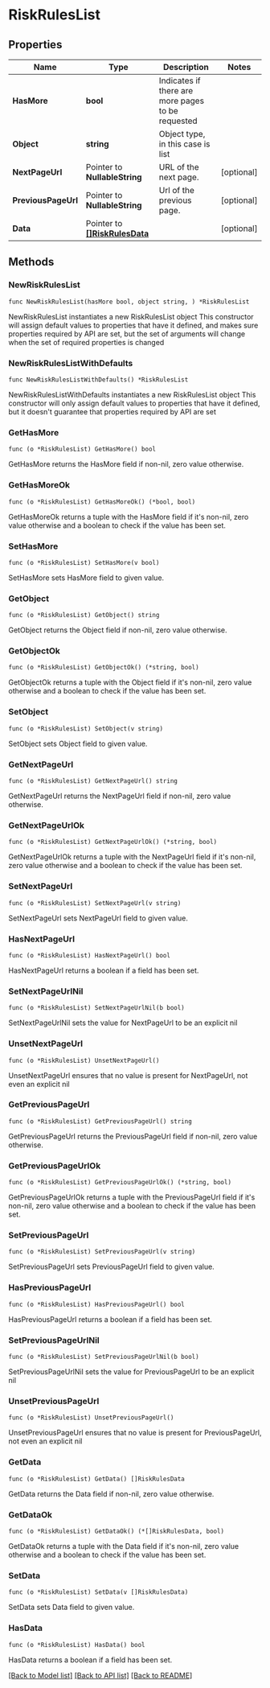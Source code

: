 # RiskRulesList

## Properties

Name | Type | Description | Notes
------------ | ------------- | ------------- | -------------
**HasMore** | **bool** | Indicates if there are more pages to be requested | 
**Object** | **string** | Object type, in this case is list | 
**NextPageUrl** | Pointer to **NullableString** | URL of the next page. | [optional] 
**PreviousPageUrl** | Pointer to **NullableString** | Url of the previous page. | [optional] 
**Data** | Pointer to [**[]RiskRulesData**](RiskRulesData.md) |  | [optional] 

## Methods

### NewRiskRulesList

`func NewRiskRulesList(hasMore bool, object string, ) *RiskRulesList`

NewRiskRulesList instantiates a new RiskRulesList object
This constructor will assign default values to properties that have it defined,
and makes sure properties required by API are set, but the set of arguments
will change when the set of required properties is changed

### NewRiskRulesListWithDefaults

`func NewRiskRulesListWithDefaults() *RiskRulesList`

NewRiskRulesListWithDefaults instantiates a new RiskRulesList object
This constructor will only assign default values to properties that have it defined,
but it doesn't guarantee that properties required by API are set

### GetHasMore

`func (o *RiskRulesList) GetHasMore() bool`

GetHasMore returns the HasMore field if non-nil, zero value otherwise.

### GetHasMoreOk

`func (o *RiskRulesList) GetHasMoreOk() (*bool, bool)`

GetHasMoreOk returns a tuple with the HasMore field if it's non-nil, zero value otherwise
and a boolean to check if the value has been set.

### SetHasMore

`func (o *RiskRulesList) SetHasMore(v bool)`

SetHasMore sets HasMore field to given value.


### GetObject

`func (o *RiskRulesList) GetObject() string`

GetObject returns the Object field if non-nil, zero value otherwise.

### GetObjectOk

`func (o *RiskRulesList) GetObjectOk() (*string, bool)`

GetObjectOk returns a tuple with the Object field if it's non-nil, zero value otherwise
and a boolean to check if the value has been set.

### SetObject

`func (o *RiskRulesList) SetObject(v string)`

SetObject sets Object field to given value.


### GetNextPageUrl

`func (o *RiskRulesList) GetNextPageUrl() string`

GetNextPageUrl returns the NextPageUrl field if non-nil, zero value otherwise.

### GetNextPageUrlOk

`func (o *RiskRulesList) GetNextPageUrlOk() (*string, bool)`

GetNextPageUrlOk returns a tuple with the NextPageUrl field if it's non-nil, zero value otherwise
and a boolean to check if the value has been set.

### SetNextPageUrl

`func (o *RiskRulesList) SetNextPageUrl(v string)`

SetNextPageUrl sets NextPageUrl field to given value.

### HasNextPageUrl

`func (o *RiskRulesList) HasNextPageUrl() bool`

HasNextPageUrl returns a boolean if a field has been set.

### SetNextPageUrlNil

`func (o *RiskRulesList) SetNextPageUrlNil(b bool)`

 SetNextPageUrlNil sets the value for NextPageUrl to be an explicit nil

### UnsetNextPageUrl
`func (o *RiskRulesList) UnsetNextPageUrl()`

UnsetNextPageUrl ensures that no value is present for NextPageUrl, not even an explicit nil
### GetPreviousPageUrl

`func (o *RiskRulesList) GetPreviousPageUrl() string`

GetPreviousPageUrl returns the PreviousPageUrl field if non-nil, zero value otherwise.

### GetPreviousPageUrlOk

`func (o *RiskRulesList) GetPreviousPageUrlOk() (*string, bool)`

GetPreviousPageUrlOk returns a tuple with the PreviousPageUrl field if it's non-nil, zero value otherwise
and a boolean to check if the value has been set.

### SetPreviousPageUrl

`func (o *RiskRulesList) SetPreviousPageUrl(v string)`

SetPreviousPageUrl sets PreviousPageUrl field to given value.

### HasPreviousPageUrl

`func (o *RiskRulesList) HasPreviousPageUrl() bool`

HasPreviousPageUrl returns a boolean if a field has been set.

### SetPreviousPageUrlNil

`func (o *RiskRulesList) SetPreviousPageUrlNil(b bool)`

 SetPreviousPageUrlNil sets the value for PreviousPageUrl to be an explicit nil

### UnsetPreviousPageUrl
`func (o *RiskRulesList) UnsetPreviousPageUrl()`

UnsetPreviousPageUrl ensures that no value is present for PreviousPageUrl, not even an explicit nil
### GetData

`func (o *RiskRulesList) GetData() []RiskRulesData`

GetData returns the Data field if non-nil, zero value otherwise.

### GetDataOk

`func (o *RiskRulesList) GetDataOk() (*[]RiskRulesData, bool)`

GetDataOk returns a tuple with the Data field if it's non-nil, zero value otherwise
and a boolean to check if the value has been set.

### SetData

`func (o *RiskRulesList) SetData(v []RiskRulesData)`

SetData sets Data field to given value.

### HasData

`func (o *RiskRulesList) HasData() bool`

HasData returns a boolean if a field has been set.


[[Back to Model list]](../README.md#documentation-for-models) [[Back to API list]](../README.md#documentation-for-api-endpoints) [[Back to README]](../README.md)


